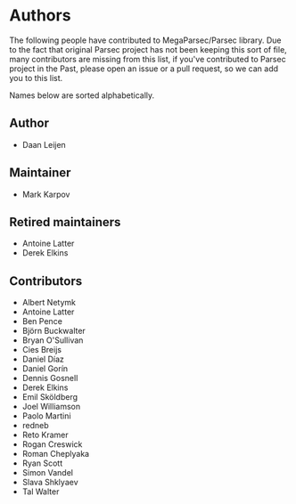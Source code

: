 # Authors

The following people have contributed to MegaParsec/Parsec library. Due to
the fact that original Parsec project has not been keeping this sort of
file, many contributors are missing from this list, if you've contributed to
Parsec project in the Past, please open an issue or a pull request, so we
can add you to this list.

Names below are sorted alphabetically.

## Author

* Daan Leijen

## Maintainer

* Mark Karpov

## Retired maintainers

* Antoine Latter
* Derek Elkins

## Contributors

* Albert Netymk
* Antoine Latter
* Ben Pence
* Björn Buckwalter
* Bryan O'Sullivan
* Cies Breijs
* Daniel Díaz
* Daniel Gorín
* Dennis Gosnell
* Derek Elkins
* Emil Sköldberg
* Joel Williamson
* Paolo Martini
* redneb
* Reto Kramer
* Rogan Creswick
* Roman Cheplyaka
* Ryan Scott
* Simon Vandel
* Slava Shklyaev
* Tal Walter
